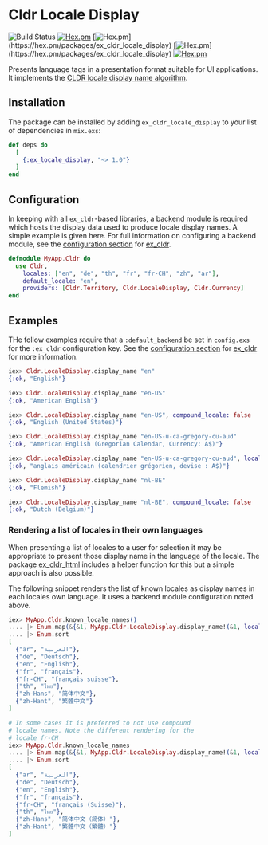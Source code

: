 # Cldr Locale Display
![Build Status](http://sweatbox.noexpectations.com.au:8080/buildStatus/icon?job=cldr_locale_display)
[![Hex.pm](https://img.shields.io/hexpm/v/ex_cldr_locale_display.svg)](https://hex.pm/packages/ex_cldr_locale_display)
[![Hex.pm](https://img.shields.io/hexpm/dw/ex_cldr_locale_display.svg?)](https://hex.pm/packages/ex_cldr_locale_display)
[![Hex.pm](https://img.shields.io/hexpm/dt/ex_cldr_locale_display.svg?)](https://hex.pm/packages/ex_cldr_locale_display)
[![Hex.pm](https://img.shields.io/hexpm/l/ex_cldr_locale_display.svg)](https://hex.pm/packages/ex_cldr_locale_display)

Presents language tags in a presentation format suitable for UI applications.
It implements the [CLDR locale display name algorithm](https://unicode-org.github.io/cldr/ldml/tr35-general.html#locale_display_name_algorithm).

## Installation

The package can be installed by adding `ex_cldr_locale_display` to your list of dependencies in `mix.exs`:

```elixir
def deps do
  [
    {:ex_locale_display, "~> 1.0"}
  ]
end
```

## Configuration

In keeping with all `ex_cldr`-based libraries, a backend module is required which hosts the display data used to produce locale display names. A simple example is given here. For full information on configuring a backend module, see the [configuration section](https://hexdocs.pm/ex_cldr/readme.html#configuration) for [ex_cldr](https://hex.pm/packages/ex_cldr).

```elixir
defmodule MyApp.Cldr do
  use Cldr,
    locales: ["en", "de", "th", "fr", "fr-CH", "zh", "ar"],
    default_locale: "en",
    providers: [Cldr.Territory, Cldr.LocaleDisplay, Cldr.Currency]
end
```
## Examples

THe follow examples require that a `:default_backend` be set in `config.exs` for the `:ex_cldr` configuration key. See the [configuration section](https://hexdocs.pm/ex_cldr/readme.html#configuration) for [ex_cldr](https://hex.pm/packages/ex_cldr) for more information.

```elixir
iex> Cldr.LocaleDisplay.display_name "en"
{:ok, "English"}

iex> Cldr.LocaleDisplay.display_name "en-US"
{:ok, "American English"}

iex> Cldr.LocaleDisplay.display_name "en-US", compound_locale: false
{:ok, "English (United States)"}

iex> Cldr.LocaleDisplay.display_name "en-US-u-ca-gregory-cu-aud"
{:ok, "American English (Gregorian Calendar, Currency: A$)"}

iex> Cldr.LocaleDisplay.display_name "en-US-u-ca-gregory-cu-aud", locale: "fr"
{:ok, "anglais américain (calendrier grégorien, devise : A$)"}

iex> Cldr.LocaleDisplay.display_name "nl-BE"
{:ok, "Flemish"}

iex> Cldr.LocaleDisplay.display_name "nl-BE", compound_locale: false
{:ok, "Dutch (Belgium)"}
```

### Rendering a list of locales in their own languages

When presenting a list of locales to a user for selection it may be appropriate to present those display name in the language of the locale. The package [ex_cldr_html](https://hex.pm/packages/ex_cldr_html) includes a helper function for this but a simple approach is also possible.

The following snippet renders the list of known locales as display names in each locales own language. It uses a backend module configuration noted above.

```elixir
iex> MyApp.Cldr.known_locale_names()
.... |> Enum.map(&{&1, MyApp.Cldr.LocaleDisplay.display_name!(&1, locale: &1, prefer: :menu)})
.... |> Enum.sort
[
  {"ar", "العربية"},
  {"de", "Deutsch"},
  {"en", "English"},
  {"fr", "français"},
  {"fr-CH", "français suisse"},
  {"th", "ไทย"},
  {"zh-Hans", "简体中文"},
  {"zh-Hant", "繁體中文"}
]

# In some cases it is preferred to not use compound
# locale names. Note the different rendering for the
# locale fr-CH
iex> MyApp.Cldr.known_locale_names
.... |> Enum.map(&{&1, MyApp.Cldr.LocaleDisplay.display_name!(&1, locale: &1, compound_locale: false, prefer: :menu)})
.... |> Enum.sort
[
  {"ar", "العربية"},
  {"de", "Deutsch"},
  {"en", "English"},
  {"fr", "français"},
  {"fr-CH", "français (Suisse)"},
  {"th", "ไทย"},
  {"zh-Hans", "简体中文（简体）"},
  {"zh-Hant", "繁體中文（繁體）"}
]
```